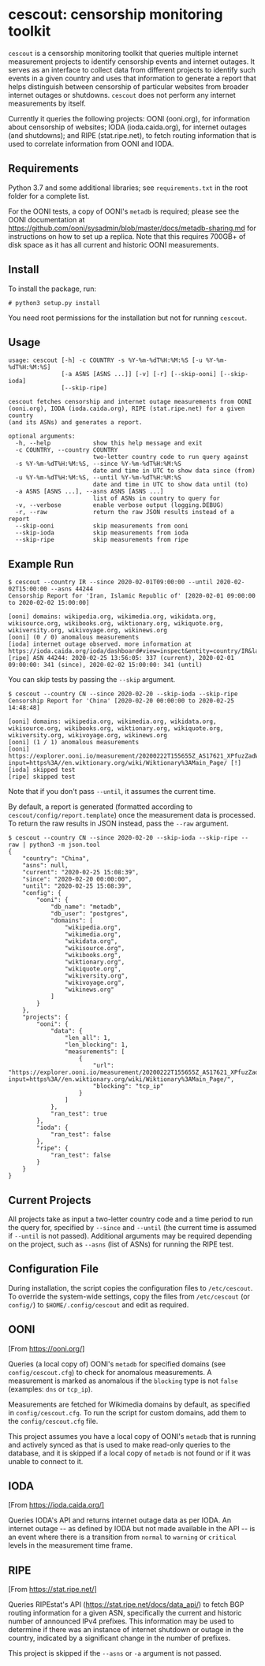 # cescout: censorship monitoring toolkit

`cescout` is a censorship monitoring toolkit that queries multiple internet measurement projects to identify censorship events and internet outages. It serves as an interface to collect data from different projects to identify such events in a given country and uses that information to generate a report that helps distinguish between censorship of particular websites from broader internet outages or shutdowns. `cescout` does not perform any internet measurements by itself.

Currently it queries the following projects: OONI (ooni.org), for information about censorship of websites; IODA (ioda.caida.org), for internet outages (and shutdowns); and RIPE (stat.ripe.net), to fetch routing information that is used to correlate information from OONI and IODA.

## Requirements

Python 3.7 and some additional libraries; see `requirements.txt` in the root folder for a complete list.

For the OONI tests, a copy of OONI's `metadb` is required; please see the OONI documentation at https://github.com/ooni/sysadmin/blob/master/docs/metadb-sharing.md for instructions on how to set up a replica. Note that this requires 700GB+ of disk space as it has all current and historic OONI measurements.

## Install

To install the package, run:

```
# python3 setup.py install
```

You need root permissions for the installation but not for running `cescout`.

## Usage

```
usage: cescout [-h] -c COUNTRY -s %Y-%m-%dT%H:%M:%S [-u %Y-%m-%dT%H:%M:%S]
               [-a ASNS [ASNS ...]] [-v] [-r] [--skip-ooni] [--skip-ioda]
               [--skip-ripe]

cescout fetches censorship and internet outage measurements from OONI
(ooni.org), IODA (ioda.caida.org), RIPE (stat.ripe.net) for a given country
(and its ASNs) and generates a report.

optional arguments:
  -h, --help            show this help message and exit
  -c COUNTRY, --country COUNTRY
                        two-letter country code to run query against
  -s %Y-%m-%dT%H:%M:%S, --since %Y-%m-%dT%H:%M:%S
                        date and time in UTC to show data since (from)
  -u %Y-%m-%dT%H:%M:%S, --until %Y-%m-%dT%H:%M:%S
                        date and time in UTC to show data until (to)
  -a ASNS [ASNS ...], --asns ASNS [ASNS ...]
                        list of ASNs in country to query for
  -v, --verbose         enable verbose output (logging.DEBUG)
  -r, --raw             return the raw JSON results instead of a report
  --skip-ooni           skip measurements from ooni
  --skip-ioda           skip measurements from ioda
  --skip-ripe           skip measurements from ripe
```

## Example Run


```
$ cescout --country IR --since 2020-02-01T09:00:00 --until 2020-02-02T15:00:00 --asns 44244
Censorship Report for 'Iran, Islamic Republic of' [2020-02-01 09:00:00 to 2020-02-02 15:00:00]

[ooni] domains: wikipedia.org, wikimedia.org, wikidata.org, wikisource.org, wikibooks.org, wiktionary.org, wikiquote.org, wikiversity.org, wikivoyage.org, wikinews.org
[ooni] (0 / 0) anomalous measurements
[ioda] internet outage observed. more information at https://ioda.caida.org/ioda/dashboard#view=inspect&entity=country/IR&lastView=overview&from=1580547600&until=1580655600
[ripe] ASN 44244: 2020-02-25 13:56:05: 337 (current), 2020-02-01 09:00:00: 341 (since), 2020-02-02 15:00:00: 341 (until)
```

You can skip tests by passing the `--skip` argument.


```
$ cescout --country CN --since 2020-02-20 --skip-ioda --skip-ripe
Censorship Report for 'China' [2020-02-20 00:00:00 to 2020-02-25 14:48:48]

[ooni] domains: wikipedia.org, wikimedia.org, wikidata.org, wikisource.org, wikibooks.org, wiktionary.org, wikiquote.org, wikiversity.org, wikivoyage.org, wikinews.org
[ooni] (1 / 1) anomalous measurements
[ooni] https://explorer.ooni.io/measurement/20200222T155655Z_AS17621_XPfuzZadWqOI5uj4cEGHwMxNhsVJDFjNmTAtTGPaRdss6rptZc?input=https%3A//en.wiktionary.org/wiki/Wiktionary%3AMain_Page/ [!]
[ioda] skipped test
[ripe] skipped test
```

Note that if you don't pass `--until`, it assumes the current time.

By default, a report is generated (formatted according to `cescout/config/report.template`) once the measurement data is processed. To return the raw results in JSON instead, pass the `--raw` argument.

```
$ cescout --country CN --since 2020-02-20 --skip-ioda --skip-ripe --raw | python3 -m json.tool
{
    "country": "China",
    "asns": null,
    "current": "2020-02-25 15:08:39",
    "since": "2020-02-20 00:00:00",
    "until": "2020-02-25 15:08:39",
    "config": {
        "ooni": {
            "db_name": "metadb",
            "db_user": "postgres",
            "domains": [
                "wikipedia.org",
                "wikimedia.org",
                "wikidata.org",
                "wikisource.org",
                "wikibooks.org",
                "wiktionary.org",
                "wikiquote.org",
                "wikiversity.org",
                "wikivoyage.org",
                "wikinews.org"
            ]
        }
    },
    "projects": {
        "ooni": {
            "data": {
                "len_all": 1,
                "len_blocking": 1,
                "measurements": [
                    {
                        "url": "https://explorer.ooni.io/measurement/20200222T155655Z_AS17621_XPfuzZadWqOI5uj4cEGHwMxNhsVJDFjNmTAtTGPaRdss6rptZc?input=https%3A//en.wiktionary.org/wiki/Wiktionary%3AMain_Page/",
                        "blocking": "tcp_ip"
                    }
                ]
            },
            "ran_test": true
        },
        "ioda": {
            "ran_test": false
        },
        "ripe": {
            "ran_test": false
        }
    }
}
```

## Current Projects

All projects take as input a two-letter country code and a time period to run the query for, specified by `--since` and `--until` (the current time is assumed if `--until` is not passed). Additional arguments may be required depending on the project, such as `--asns` (list of ASNs) for running the RIPE test.

## Configuration File

During installation, the script copies the configuration files to `/etc/cescout`. To override the system-wide settings, copy the files from `/etc/cescout` (or `config/`) to `$HOME/.config/cescout` and edit as required.

## OONI

[From https://ooni.org/]

Queries (a local copy of) OONI's `metadb` for specified domains (see `config/cescout.cfg`) to check for anomalous measurements. A measurement is marked as anomalous if the `blocking` type is not `false` (examples: `dns` or `tcp_ip`).

Measurements are fetched for Wikimedia domains by default, as specified in `config/cescout.cfg`. To run the script for custom domains, add them to the `config/cescout.cfg` file.

This project assumes you have a local copy of OONI's `metadb` that is running and actively synced as that is used to make read-only queries to the database, and it is skipped if a local copy of `metadb` is not found or if it was unable to connect to it.

## IODA

[From https://ioda.caida.org/]

Queries IODA's API and returns internet outage data as per IODA.  An internet outage -- as defined by IODA but not made available in the API -- is an event where there is a transition from `normal` to `warning` or `critical` levels in the measurement time frame.

## RIPE

[From https://stat.ripe.net/]

Queries RIPEstat's API (https://stat.ripe.net/docs/data_api/) to fetch BGP routing information for a given ASN, specifically the current and historic number of announced IPv4 prefixes. This information may be used to determine if there was an instance of internet shutdown or outage in the country, indicated by a significant change in the number of prefixes.

This project is skipped if the `--asns` or `-a` argument is not passed.
